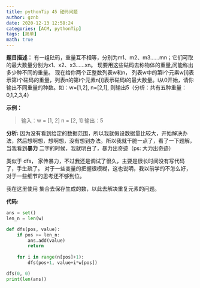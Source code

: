 ```yaml
---
title: pythonTip 45 砝码问题
author: gznb
date: 2020-12-13 12:58:24
categories: [ACM, pythonTip]
tags: [简单]
math: true
---
```


**题目描述：**
有一组砝码，重量互不相等，分别为m1、m2、m3……mn；它们可取的最大数量分别为x1、x2、x3……xn。 现要用这些砝码去称物体的重量,问能称出多少种不同的重量。 现在给你两个正整数列表w和n， 列表w中的第i个元素w[i]表示第i个砝码的重量，列表n的第i个元素n[i]表示砝码i的最大数量。i从0开始，请你输出不同重量的种数。如：w=[1,2], n=[2,1], 则输出5（分析：共有五种重量：0,1,2,3,4）

**示例：**

> 输入：w = [1, 2]  n = [2, 1]
> 输出：5

**分析:**
因为没有看到给定的数据范围，所以我就假设数据量比较大，开始解决办法，然后想啊想，想啊想，没有想到办法。所以我就干脆一点了，看了一下题解，当我看到**暴力** 二字的时候，我就明白了，暴力出奇迹（ps: 大力出奇迹）



类似于 dfs， 家传暴力，不过我还是调试了很久，主要是很长时间没有写代码了，手生疏了。 对于一些变量的把握很模糊，这也说明，我以前学的不怎么好，对于一些细节的思考还不够到位。

我在这里使用 集合去保存生成的数，以此去解决重复元素的问题。



**代码:**

```python
ans = set()
len_n = len(w)

def dfs(pos, value):
    if pos >= len_n:
        ans.add(value)
        return
    
    for i in range(n[pos]+1):
        dfs(pos+1, value+i*w[pos])

dfs(0, 0)
print(len(ans))
```
